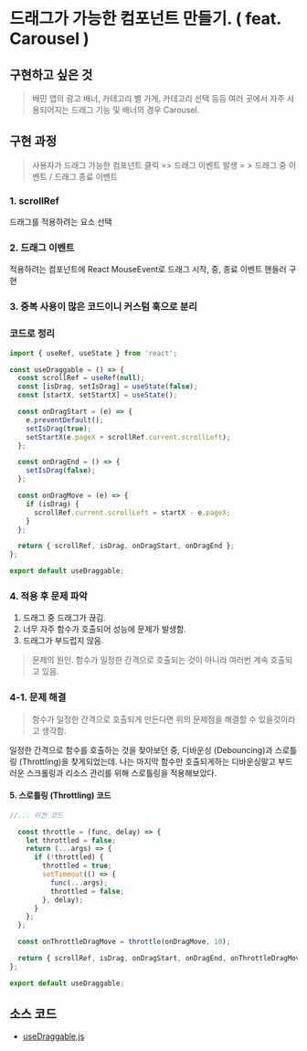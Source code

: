 # 드래그가 가능한 컴포넌트 만들기. ( feat. Carousel )
## 구현하고 싶은 것
> 배민 앱의 광고 배너, 카테고리 별 가게, 카테고리 선택 등등 여러 곳에서 자주 사용되어지는 드래그 기능 및 배너의 경우 Carousel.

## 구현 과정
> 사용자가 드래그 가능한 컴포넌트 클릭 => 드래그 이벤트 발생 = > 드래그 중 이벤트 / 드래그 종료 이벤트

### 1. scrollRef
드래그를 적용하려는 요소 선택
### 2. 드래그 이벤트
적용하려는 컴포넌트에 React MouseEvent로 드래그 시작, 중, 종료 이벤트 핸들러 구현
### 3. 중복 사용이 많은 코드이니 커스텀 훅으로 분리

### 코드로 정리
```js
import { useRef, useState } from 'react';

const useDraggable = () => {
  const scrollRef = useRef(null);
  const [isDrag, setIsDrag] = useState(false);
  const [startX, setStartX] = useState();

  const onDragStart = (e) => {
    e.preventDefault();
    setIsDrag(true);
    setStartX(e.pageX + scrollRef.current.scrollLeft);
  };

  const onDragEnd = () => {
    setIsDrag(false);
  };

  const onDragMove = (e) => {
    if (isDrag) {
      scrollRef.current.scrollLeft = startX - e.pageX;
    }
  };

  return { scrollRef, isDrag, onDragStart, onDragEnd };
};

export default useDraggable;
```

### 4. 적용 후 문제 파악
1. 드래그 중 드래그가 끊김.
2. 너무 자주 함수가 호출되어 성능에 문제가 발생함.
3. 드래그가 부드럽지 않음.

> 문제의 원인. 함수가 일정한 간격으로 호출되는 것이 아니라 여러번 계속 호출되고 있음.

### 4-1. 문제 해결
> 함수가 일정한 간격으로 호출되게 만든다면 위의 문제점을 해결할 수 있을것이라고 생각함.

일정한 간격으로 함수를 호출하는 것을 찾아보던 중, 디바운싱 (Debouncing)과 스로틀링 (Throttling)을 찾게되었는데. 나는 마지막 함수만 호출되게하는 디바운싱말고 부드러운 스크롤링과 리소스 관리를 위해 스로틀링을 적용해보았다.

#### 5. 스로틀링 (Throttling) 코드
```js
//... 이전 코드

  const throttle = (func, delay) => {
    let throttled = false;
    return (...args) => {
      if (!throttled) {
        throttled = true;
        setTimeout(() => {
          func(...args);
          throttled = false;
        }, delay);
      }
    };
  };

  const onThrottleDragMove = throttle(onDragMove, 10);

  return { scrollRef, isDrag, onDragStart, onDragEnd, onThrottleDragMove };
};

export default useDraggable;

```

## 소스 코드
* [useDraggable.js](../src/hooks/useDraggable.js)